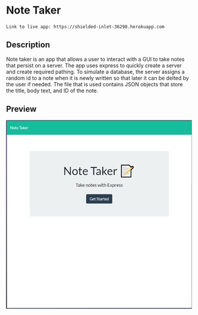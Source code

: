 # Note Taker

```
Link to live app: https://shielded-inlet-36298.herokuapp.com
```

## Description

Note taker is an app that allows a user to interact with a GUI to take notes that persist on a server. The app uses
express to quickly create a server and create required pathing. To simulate a database, the server assigns a random id to 
a note when it is newly written so that later it can be delted by the user if needed. The file that is used contains JSON 
objects that store the title, body text, and ID of the note.

## Preview

![Preview](Develop/public/assets/images/preview.png)
